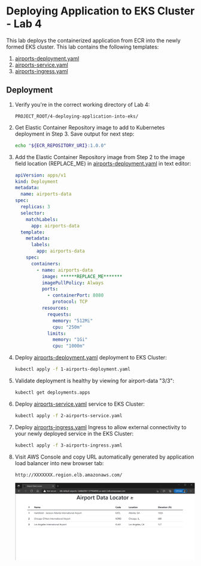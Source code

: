 # Deploying Application to EKS Cluster - Lab 4

This lab deploys the containerized application from ECR into the newly formed EKS cluster. This lab contains the following templates:

1. [airports-deployment.yaml](./1-airports-deployment.yaml)
2. [airports-service.yaml](./2-airports-service.yaml)
3. [airports-ingress.yaml](./3-airports-ingress.yaml)

## Deployment

1. Verify you're in the correct working directory of Lab 4:

    ```text
    PROJECT_ROOT/4-deploying-application-into-eks/
    ```

2. Get Elastic Container Repository image to add to Kubernetes deployment in Step 3. Save output for next step:

    ```bash
    echo "${ECR_REPOSITORY_URI}:1.0.0"
    ```

3. Add the Elastic Container Repository image from Step 2 to the image field location (REPLACE_ME) in [airports-deployment.yaml](./1-airports-deployment.yaml) in text editor:

    ```yaml
    apiVersion: apps/v1
    kind: Deployment
    metadata:
      name: airports-data
    spec:
      replicas: 3
      selector:
        matchLabels:
          app: airports-data
      template:
        metadata:
          labels:
            app: airports-data
        spec:
          containers:
            - name: airports-data
              image: ******REPLACE_ME*******
              imagePullPolicy: Always
              ports:
                - containerPort: 8080
                  protocol: TCP
              resources:
                requests:
                  memory: "512Mi"
                  cpu: "250m"
                limits:
                  memory: "1Gi"
                  cpu: "1000m"
    ```

4. Deploy [airports-deployment.yaml](./1-airports-deployment.yaml) deployment to EKS Cluster:

    ```bash
    kubectl apply -f 1-airports-deployment.yaml
    ```

5. Validate deployment is healthy by viewing for airport-data "3/3":

    ```bash
    kubectl get deployments.apps
    ```

6. Deploy [airports-service.yaml](./2-airports-service.yaml) service to EKS Cluster:

    ```bash
    kubectl apply -f 2-airports-service.yaml
    ```

7. Deploy [airports-ingress.yaml](./3-airports-ingress.yaml) Ingress to allow external connectivity to your newly deployed service in the EKS Cluster:

    ```bash
    kubectl apply -f 3-airports-ingress.yaml
    ```

8. Visit AWS Console and copy URL automatically generated by application load balancer into new browser tab:

   ```text
   http://XXXXXXX.region.elb.amazonaws.com/
   ```

   ![web-deployed](./images/web-deployed.png)
